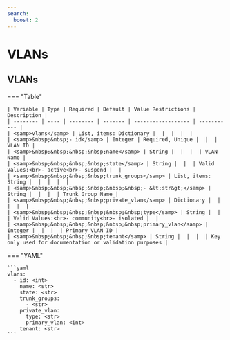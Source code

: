```yaml
---
search:
  boost: 2
---
```


# VLANs

## VLANs

=== "Table"

    | Variable | Type | Required | Default | Value Restrictions | Description |
    | -------- | ---- | -------- | ------- | ------------------ | ----------- |
    | <samp>vlans</samp> | List, items: Dictionary |  |  |  |  |
    | <samp>&nbsp;&nbsp;- id</samp> | Integer | Required, Unique |  |  | VLAN ID |
    | <samp>&nbsp;&nbsp;&nbsp;&nbsp;name</samp> | String |  |  |  | VLAN Name |
    | <samp>&nbsp;&nbsp;&nbsp;&nbsp;state</samp> | String |  |  | Valid Values:<br>- active<br>- suspend |  |
    | <samp>&nbsp;&nbsp;&nbsp;&nbsp;trunk_groups</samp> | List, items: String |  |  |  |  |
    | <samp>&nbsp;&nbsp;&nbsp;&nbsp;&nbsp;&nbsp;- &lt;str&gt;</samp> | String |  |  |  | Trunk Group Name |
    | <samp>&nbsp;&nbsp;&nbsp;&nbsp;private_vlan</samp> | Dictionary |  |  |  |  |
    | <samp>&nbsp;&nbsp;&nbsp;&nbsp;&nbsp;&nbsp;type</samp> | String |  |  | Valid Values:<br>- community<br>- isolated |  |
    | <samp>&nbsp;&nbsp;&nbsp;&nbsp;&nbsp;&nbsp;primary_vlan</samp> | Integer |  |  |  | Primary VLAN ID |
    | <samp>&nbsp;&nbsp;&nbsp;&nbsp;tenant</samp> | String |  |  |  | Key only used for documentation or validation purposes |

=== "YAML"

    ```yaml
    vlans:
      - id: <int>
        name: <str>
        state: <str>
        trunk_groups:
          - <str>
        private_vlan:
          type: <str>
          primary_vlan: <int>
        tenant: <str>
    ```

